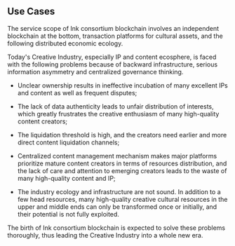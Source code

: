 ## Use Cases

The service scope of Ink consortium blockchain involves an independent blockchain at the bottom, transaction platforms for cultural assets, and the following distributed economic ecology.

Today's Creative Industry, especially IP and content ecosphere, is faced with the following problems because of backward infrastructure, serious information asymmetry and centralized governance thinking.

* Unclear ownership results in ineffective incubation of many excellent IPs and content as well as frequent disputes;

* The lack of data authenticity leads to unfair distribution of interests, which greatly frustrates the creative enthusiasm of many high-quality content creators;

* The liquidation threshold is high, and the creators need earlier and more direct content liquidation channels;

* Centralized content management mechanism makes major platforms prioritize mature content creators in terms of resources distribution, and the lack of care and attention to emerging creators leads to the waste of many high-quality content and IP;

* The industry ecology and infrastructure are not sound. In addition to a few head resources, many high-quality creative cultural resources in the upper and middle ends can only be transformed once or initially, and their potential is not fully exploited.

The birth of Ink consortium blockchain is expected to solve these problems thoroughly, thus leading the Creative Industry into a whole new era.
